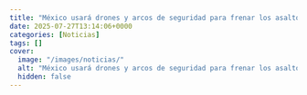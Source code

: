 ```yaml
---
title: "México usará drones y arcos de seguridad para frenar los asaltos en las autopistas más peligrosas con el Plan Cero Robos"
date: 2025-07-27T13:14:06+0000
categories: [Noticias]
tags: []
cover:
  image: "/images/noticias/"
  alt: "México usará drones y arcos de seguridad para frenar los asaltos en las autopistas más peligrosas con el Plan Cero Robos"
  hidden: false
---
```



